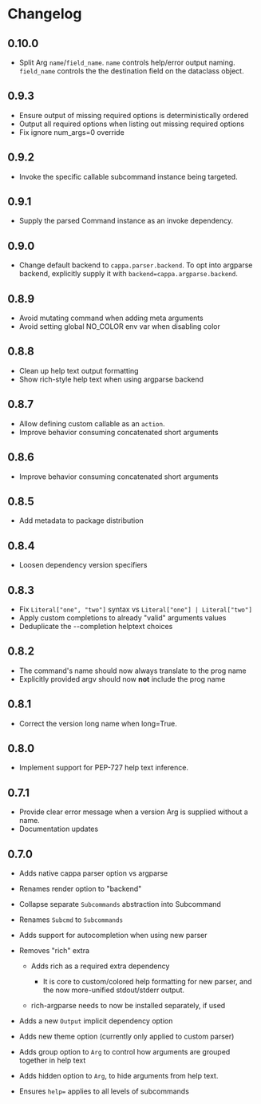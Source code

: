 # Changelog

## 0.10.0

- Split Arg `name`/`field_name`. `name` controls help/error output naming.
  `field_name` controls the the destination field on the dataclass object.

## 0.9.3

- Ensure output of missing required options is deterministically ordered
- Output all required options when listing out missing required options
- Fix ignore num_args=0 override

## 0.9.2

- Invoke the specific callable subcommand instance being targeted.

## 0.9.1

- Supply the parsed Command instance as an invoke dependency.

## 0.9.0

- Change default backend to `cappa.parser.backend`. To opt into argparse
  backend, explicitly supply it with `backend=cappa.argparse.backend`.

## 0.8.9

- Avoid mutating command when adding meta arguments
- Avoid setting global NO_COLOR env var when disabling color

## 0.8.8

- Clean up help text output formatting
- Show rich-style help text when using argparse backend

## 0.8.7

- Allow defining custom callable as an `action`.
- Improve behavior consuming concatenated short arguments

## 0.8.6

- Improve behavior consuming concatenated short arguments

## 0.8.5

- Add metadata to package distribution

## 0.8.4

- Loosen dependency version specifiers

## 0.8.3

- Fix `Literal["one", "two"]` syntax vs `Literal["one"] | Literal["two"]`
- Apply custom completions to already "valid" arguments values
- Deduplicate the --completion helptext choices

## 0.8.2

- The command's name should now always translate to the prog name
- Explicitly provided argv should now **not** include the prog name

## 0.8.1

- Correct the version long name when long=True.

## 0.8.0

- Implement support for PEP-727 help text inference.

## 0.7.1

- Provide clear error message when a version Arg is supplied without a name.
- Documentation updates

## 0.7.0

- Adds native cappa parser option vs argparse
- Renames render option to "backend"
- Collapse separate `Subcommands` abstraction into Subcommand
- Renames `Subcmd` to `Subcommands`
- Adds support for autocompletion when using new parser
- Removes "rich" extra

  - Adds rich as a required extra dependency

    - It is core to custom/colored help formatting for new parser, and the now
      more-unified stdout/stderr output.

  - rich-argparse needs to now be installed separately, if used

- Adds a new `Output` implicit dependency option
- Adds new theme option (currently only applied to custom parser)
- Adds group option to `Arg` to control how arguments are grouped together in
  help text
- Adds hidden option to `Arg`, to hide arguments from help text.
- Ensures `help=` applies to all levels of subcommands
